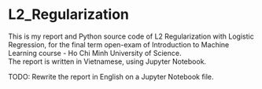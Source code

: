# L2_Regularization
This is my report and Python source code of L2 Regularization with Logistic Regression, for the final term open-exam of Introduction to Machine Learning course - Ho Chi Minh University of Science.  
The report is written in Vietnamese, using Jupyter Notebook.  

TODO: Rewrite the report in English on a Jupyter Notebook file.
